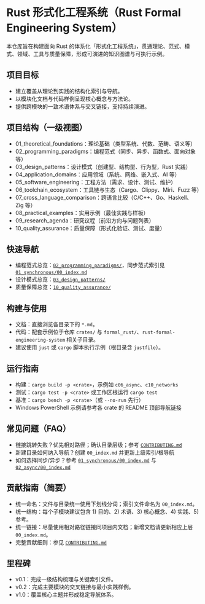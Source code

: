# Rust 形式化工程系统（Rust Formal Engineering System）

本仓库旨在构建面向 Rust 的体系化「形式化工程系统」，贯通理论、范式、模式、领域、工具与质量保障，形成可演进的知识图谱与可执行示例。

## 项目目标

- 建立覆盖从理论到实践的结构化索引与导航。
- 以模块化文档与代码样例呈现核心概念与方法论。
- 提供跨模块的一致术语体系与交叉链接，支持持续演进。

## 项目结构（一级视图）

- 01_theoretical_foundations：理论基础（类型系统、代数、范畴、语义等）
- 02_programming_paradigms：编程范式（同步、异步、函数式、面向对象等）
- 03_design_patterns：设计模式（创建型、结构型、行为型，Rust 实践）
- 04_application_domains：应用领域（系统、网络、嵌入式、AI 等）
- 05_software_engineering：工程方法（需求、设计、测试、维护）
- 06_toolchain_ecosystem：工具链与生态（Cargo、Clippy、Miri、Fuzz 等）
- 07_cross_language_comparison：跨语言比较（C/C++、Go、Haskell、Zig 等）
- 08_practical_examples：实用示例（最佳实践与样板）
- 09_research_agenda：研究议程（前沿方向与问题列表）
- 10_quality_assurance：质量保障（形式化验证、测试、度量）

## 快速导航

- 编程范式总览：[`02_programming_paradigms/`](./02_programming_paradigms/)，同步范式索引见 [`01_synchronous/00_index.md`](./02_programming_paradigms/01_synchronous/00_index.md)
- 设计模式总览：[`03_design_patterns/`](./03_design_patterns/)
- 质量保障总览：[`10_quality_assurance/`](./10_quality_assurance/)

## 构建与使用

- 文档：直接浏览各目录下的 `*.md`。
- 代码：配套示例位于仓库 `crates/` 与 `formal_rust/`、`rust-formal-engineering-system` 相关子目录。
- 建议使用 `just` 或 `cargo` 脚本执行示例（根目录含 `justfile`）。

## 运行指南

- 构建：`cargo build -p <crate>`，示例如 `c06_async`、`c10_networks`
- 测试：`cargo test -p <crate>` 或工作区根运行 `cargo test`
- 基准：`cargo bench -p <crate>`（或 `--no-run` 先行）
- Windows PowerShell 示例请参考各 crate 的 README 顶部导航链接

## 常见问题（FAQ）

- 链接跳转失败？优先相对路径；确认目录层级；参考 [`CONTRIBUTING.md`](./CONTRIBUTING.md)
- 新建目录如何纳入导航？创建 `00_index.md` 并更新上级索引/根导航
- 如何选择同步/异步？参考 [`01_synchronous/00_index.md`](./02_programming_paradigms/01_synchronous/00_index.md) 与 [`02_async/00_index.md`](./02_programming_paradigms/02_async/00_index.md)

## 贡献指南（简要）

- 统一命名：文件与目录统一使用下划线分词；索引文件命名为 `00_index.md`。
- 统一结构：每个子模块建议包含 1) 目的、2) 术语、3) 核心概念、4) 实践、5) 参考。
- 统一链接：尽量使用相对路径链接同项目内文档；新增文档请更新相应上层 `00_index.md`。
- 完整贡献细则：参见 [`CONTRIBUTING.md`](./CONTRIBUTING.md)

## 里程碑

- v0.1：完成一级结构梳理与关键索引文件。
- v0.2：完成主要模块的交叉链接与最小实践样例。
- v1.0：覆盖核心主题并形成稳定导航体系。
